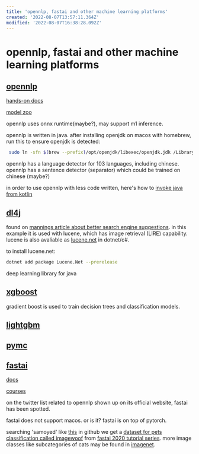 ```yaml
---
title: 'opennlp, fastai and other machine learning platforms'
created: '2022-08-07T13:57:11.364Z'
modified: '2022-08-07T16:38:28.092Z'
---
```


# opennlp, fastai and other machine learning platforms

## [opennlp](https://opennlp.apache.org/)

[hands-on docs](https://opennlp.apache.org/docs/2.0.0/manual/opennlp.html)

[model zoo](https://opennlp.apache.org/models.html)

opennlp uses onnx runtime(maybe?), may support m1 inference.

opennlp is written in java. after installing openjdk on macos with homebrew, run this to ensure openjdk is detected:

```bash
 sudo ln -sfn $(brew --prefix)/opt/openjdk/libexec/openjdk.jdk /Library/Java/JavaVirtualMachines/openjdk.jdk
```

opennlp has a language detector for 103 languages, including chinese. opennlp has a sentence detector (separator) which could be trained on chinese (maybe?)

in order to use opennlp with less code written, here's how to [invoke java from kotlin](https://kotlinlang.org/docs/java-interop.html)

## [dl4j](https://deeplearning4j.konduit.ai/)

found on [mannings article about better search engine suggestions](https://manningbooks.medium.com/more-sensitive-suggestions-1c1c39cbdc12). in this example it is used with lucene, which has image retrieval (LIRE) capability. lucene is also avaliable as [lucene.net](https://lucenenet.apache.org/) in dotnet/c#.

to install lucene.net:

```bash
dotnet add package Lucene.Net --prerelease
```

deep learning library for java

## [xgboost](https://xgboost.readthedocs.io/en/stable/)

gradient boost is used to train decision trees and classification models.

## [lightgbm]()

## [pymc]()

## [fastai](https://github.com/fastai/fastai)

[docs](https://docs.fast.ai/)

[courses](https://course.fast.ai/)

on the twitter list related to opennlp shown up on its official website, fastai has been spotted.

fastai does not support macos. or is it? fastai is on top of pytorch.

searching 'samoyed' like [this](https://github.com/search?q=org%3Afastai+samoyed&type=code) in github we get a [dataset for pets classification called imagewoof](https://s3.amazonaws.com/fast-ai-imageclas/imagewoof.tgz) from [fastai 2020 tutorial series](https://github.com/fastai/course20/blob/master/index.ipynb). more image classes like subcategories of cats may be found in [imagenet](https://image-net.org/index).

